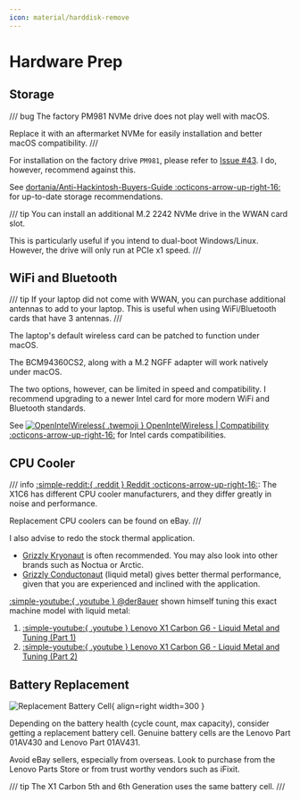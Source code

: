 ```yaml
---
icon: material/harddisk-remove
---
```


# Hardware Prep

## Storage

/// bug
The factory PM981 NVMe drive does not play well with macOS.

Replace it with an aftermarket NVMe for easily installation and better macOS compatibility.
///

For installation on the factory drive `PM981`, please refer to [Issue #43](https://github.com/tylernguyen/x1c6-hackintosh/issues/43). I do, however, recommend against this.

See [dortania/Anti-Hackintosh-Buyers-Guide :octicons-arrow-up-right-16:](https://dortania.github.io/Anti-Hackintosh-Buyers-Guide/Storage.html) for up-to-date storage recommendations.

/// tip
You can install an additional M.2 2242 NVMe drive in the WWAN card slot.

This is particularly useful if you intend to dual-boot Windows/Linux. However, the drive will only run at PCIe x1 speed.
///

## WiFi and Bluetooth

/// tip
If your laptop did not come with WWAN, you can purchase additional antennas to add to your laptop. This is useful when using WiFi/Bluetooth cards that have 3 antennas.
///

The laptop's default wireless card can be patched to function under macOS.

The BCM94360CS2, along with a M.2 NGFF adapter will work natively under macOS.

The two options, however, can be limited in speed and compatibility. I recommend upgrading to a newer Intel card for more modern WiFi and Bluetooth standards.

See [![OpenIntelWireless](https://assets.tylernguyen.wiki/projects/x1c6-hackintosh/OpenIntelWireless.png){ .twemoji }  OpenIntelWireless | Compatibility :octicons-arrow-up-right-16:](https://openintelwireless.github.io/itlwm/Compat.html) for Intel cards compatibilities.

## CPU Cooler

/// info
[:simple-reddit:{ .reddit } Reddit :octicons-arrow-up-right-16:](https://www.reddit.com/r/thinkpad/comments/c7zpah/x1_carbon_6th_gen_horrible_cooling_fan_design/): The X1C6 has different CPU cooler manufacturers, and they differ greatly in noise and performance.

Replacement CPU coolers can be found on eBay.
///

I also advise to redo the stock thermal application.

- [Grizzly Kryonaut](https://www.thermal-grizzly.com/en/products/16-kryonaut-en) is often recommended. You may also look into other brands such as Noctua or Arctic.
- [Grizzly Conductonaut](https://www.thermal-grizzly.com/produkte/25-conductonaut) (liquid metal) gives better thermal performance, given that you are experienced and inclined with the application.

[:simple-youtube:{ .youtube } @der8auer](https://www.youtube.com/@der8auer) shown himself tuning this exact machine model with liquid metal:

1. [:simple-youtube:{ .youtube } Lenovo X1 Carbon G6 - Liquid Metal and Tuning (Part 1)](https://www.youtube.com/watch?v=FXR5-HwIre8)
2. [:simple-youtube:{ .youtube } Lenovo X1 Carbon G6 - Liquid Metal and Tuning (Part 2)](https://www.youtube.com/watch?v=1yimz_Wy0lM)

## Battery Replacement

![Replacement Battery Cell](https://assets.tylernguyen.wiki/projects/x1c6-hackintosh/Battery-cell.png){ align=right width=300 }

Depending on the battery health (cycle count, max capacity), consider getting a replacement battery cell. Genuine battery cells are the Lenovo Part 01AV430 and Lenovo Part 01AV431.

Avoid eBay sellers, especially from overseas. Look to purchase from the Lenovo Parts Store or from trust worthy vendors such as iFixit.

/// tip
The X1 Carbon 5th and 6th Generation uses the same battery cell.
///
